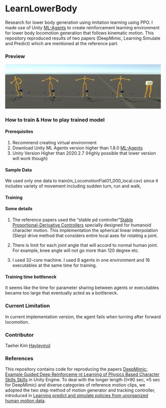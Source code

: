 # LearnLowerBody

Research for lower body generation using imitation learning using PPO. I made use of Unity [ML-Agents](https://github.com/Unity-Technologies/ml-agents) to create reinforcement learning environment for lower body locomotion generation that follows kinematic motion. This repository reproduced results of two papers (DeepMimic, Learning Simulate and Predict) which are mentioned at the reference part.



### Preview
![initialization](Images/initialization.png)



### How to train & How to play trained model

#### Prerequisites
1)	Recommend creating virtual environment 
2)	Download Unity ML Agents version higher than 1.8.0 [ML-Agents](https://github.com/Unity-Technologies/ml-agents)
3)	Unity Version Higher than 2020.2.7 (Highly possible that lower version will work though)

#### Sample Data
We used only one data to train(m_LocomotionFlat01_000_local.csv) since it includes variety of movement including sudden turn, run and walk,

#### Training


#### Some details

1.	The reference papers used the “stable pd controller”[Stable Proportional-Derivative Controllers](https://www.cc.gatech.edu/~turk/my_papers/stable_pd.pdf) specially designed for humanoid character motion. This implementation the spherical linear interpolation (Slerp) drive method that considers entire local axes for rotating a joint.

2.	There is limit for each joint angle that will accord to normal human joint. For example, knee angle will not go more than 120 degree etc. 

3.	I used 32-core machine. I used 8 agents in one environment and 16 executables at the same time for training.

#### Training time bottleneck
It seems like the time for parameter sharing between agents or executables became too large that eventually acted as a bottleneck.


### Current Limitation
In current implementation version, the agent fails when turning after forward locomotion.


### Contributor
Taehei Kim [Hayleymol](https://github.com/Hayleymol)


### References
This repository contains code for reproducing the papers [DeepMimic: Example Guided Deep Reinforceme nt Learning of Physics Based Character Skills Skills](https://arxiv.org/abs/1804.02717) in Unity Engine. To deal with the longer length ((≈90 sec, ≈5 sec for DeepMimic) and diverse categories of reference motion clips, we adopted the two step method of motion generator and tracking controller, introduced in [Learning predict and simulate policies from unorganized human motion data](https://dl.acm.org/doi/pdf/10.1145/3355089.3356501).


